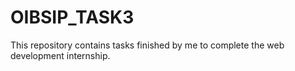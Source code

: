 # OIBSIP_TASK3
This repository contains tasks finished by me to complete the web development internship.
